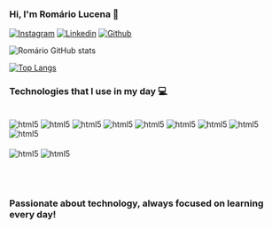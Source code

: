 
### Hi, I'm Romário Lucena 👋

[![Instagram](https://img.shields.io/badge/Instagram-E4405F?style=for-the-badge&logo=instagram&logoColor=white
)](###)
[![Linkedin](https://img.shields.io/badge/LinkedIn-0077B5?style=for-the-badge&logo=linkedin&logoColor=white
)](###)
[![Github](https://img.shields.io/badge/GitHub-100000?style=for-the-badge&logo=github&logoColor=white
)](https://github.com/romario93lcn)

![Romário GitHub stats](https://github-readme-stats.vercel.app/api?username=romario93lcn&show_icons=true&theme=tokyonight)

[![Top Langs](https://github-readme-stats.vercel.app/api/top-langs/?username=romario93lcn)](https://github.com/romario93lcn/github-readme-stats)

### Technologies that I use in my day 💻

<div style="display: inline-block"><br/>
    <img align="center" alt="html5" src="https://img.shields.io/badge/HTML5-E34F26?style=for-the-badge&logo=html5&logoColor=white"/>
    <img align="center" alt="html5" src="https://img.shields.io/badge/CSS3-1572B6?style=for-the-badge&logo=css3&logoColor=white"/>
    <img align="center" alt="html5" src="https://img.shields.io/badge/Dart-0175C2?style=for-the-badge&logo=dart&logoColor=white"/>
    <img align="center" alt="html5" src="https://img.shields.io/badge/React-20232A?style=for-the-badge&logo=react&logoColor=61DAFB"/>
    <img align="center" alt="html5" src="https://img.shields.io/badge/Bootstrap-563D7C?style=for-the-badge&logo=bootstrap&logoColor=white"/>
    <img align="center" alt="html5" src="https://img.shields.io/badge/Flutter-02569B?style=for-the-badge&logo=flutter&logoColor=white"/>
    <img align="center" alt="html5" src="https://img.shields.io/badge/MongoDB-4EA94B?style=for-the-badge&logo=mongodb&logoColor=white"/>
    <img align="center" alt="html5" src="https://img.shields.io/badge/Figma-F24E1E?style=for-the-badge&logo=figma&logoColor=white"/>
    <img align="center" alt="html5" src="https://img.shields.io/badge/JavaScript-323330?style=for-the-badge&logo=javascript&logoColor=F7DF1E"/>
    <br/><br/>
    <img align="center" alt="html5" src="https://img.shields.io/badge/TypeScript-007ACC?style=for-the-badge&logo=typescript&logoColor=white"/>
    <img align="center" alt="html5" src="https://img.shields.io/badge/Node.js-43853D?style=for-the-badge&logo=node.js&logoColor=white"/>
</div>

<br/><br>

### Passionate about technology, always focused on learning every day!


<br/><br>


